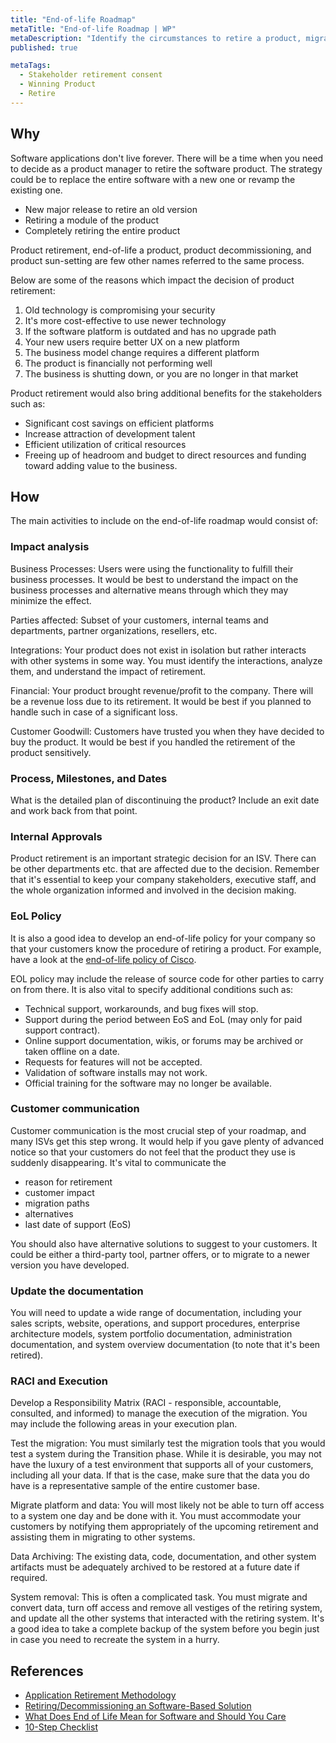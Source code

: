 ```yaml
---
title: "End-of-life Roadmap"
metaTitle: "End-of-life Roadmap | WP"
metaDescription: "Identify the circumstances to retire a product, migrate to a new product, and establish end-of-service support models"
published: true

metaTags:
  - Stakeholder retirement consent
  - Winning Product
  - Retire
---
```


## Why

Software applications don't live forever. There will be a time when you need to decide as a product manager to retire the software product. The strategy could be to replace the entire software with a new one or revamp the existing one.

- New major release to retire an old version
- Retiring a module of the product
- Completely retiring the entire product

Product retirement, end-of-life a product, product decommissioning, and product sun-setting are few other names referred to the same process.

Below are some of the reasons which impact the decision of product retirement:

1. Old technology is compromising your security
2. It's more cost-effective to use newer technology
3. If the software platform is outdated and has no upgrade path
4. Your new users require better UX on a new platform
5. The business model change requires a different platform
6. The product is financially not performing well
7. The business is shutting down, or you are no longer in that market

Product retirement would also bring additional benefits for the stakeholders such as:

- Significant cost savings on efficient platforms
- Increase attraction of development talent
- Efficient utilization of critical resources
- Freeing up of headroom and budget to direct resources and funding toward adding value to the business.

## How

The main activities to include on the end-of-life roadmap would consist of:

### Impact analysis

Business Processes: Users were using the functionality to fulfill their business processes. It would be best to understand the impact on the business processes and alternative means through which they may minimize the effect.

Parties affected: Subset of your customers, internal teams and departments, partner organizations, resellers, etc.

Integrations: Your product does not exist in isolation but rather interacts with other systems in some way. You must identify the interactions, analyze them, and understand the impact of retirement.

Financial: Your product brought revenue/profit to the company. There will be a revenue loss due to its retirement. It would be best if you planned to handle such in case of a significant loss.

Customer Goodwill: Customers have trusted you when they have decided to buy the product. It would be best if you handled the retirement of the product sensitively.

### Process, Milestones, and Dates

What is the detailed plan of discontinuing the product? Include an exit date and work back from that point.

### Internal Approvals

Product retirement is an important strategic decision for an ISV. There can be other departments etc. that are affected due to the decision. Remember that it's essential to keep your company stakeholders, executive staff, and the whole organization informed and involved in the decision making.

### EoL Policy

It is also a good idea to develop an end-of-life policy for your company so that your customers know the procedure of retiring a product. For example, have a look at the [end-of-life policy of Cisco](https://www.cisco.com/c/en/us/products/eos-eol-policy.html).

EOL policy may include the release of source code for other parties to carry on from there. It  is also vital to specify additional conditions such as:

- Technical support, workarounds, and bug fixes will stop.
- Support during the period between EoS and EoL (may only for paid support contract).
- Online support documentation, wikis, or forums may be archived or taken offline on a date.
- Requests for features will not be accepted.
- Validation of software installs may not work.
- Official training for the software may no longer be available.

### Customer communication

Customer communication is the most crucial step of your roadmap, and many ISVs get this step wrong. It would help if you gave plenty of advanced notice so that your customers do not feel that the product they use is suddenly disappearing. It's vital to communicate the

- reason for retirement
- customer impact
- migration paths
- alternatives
- last date of support (EoS)

You should also have alternative solutions to suggest to your customers. It could be either a third-party tool, partner offers, or to migrate to a newer version you have developed.

### Update the documentation

You will need to update a wide range of documentation, including your sales scripts, website, operations, and support procedures, enterprise architecture models, system portfolio documentation, administration documentation, and system overview documentation (to note that it's been retired).

### RACI and Execution

Develop a Responsibility Matrix (RACI - responsible, accountable, consulted, and informed) to manage the execution of the migration. You may include the following areas in your execution plan.

Test the migration: You must similarly test the migration tools that you would test a system during the Transition phase. While it is desirable, you may not have the luxury of a test environment that supports all of your customers, including all your data. If that is the case, make sure that the data you do have is a representative sample of the entire customer base.

Migrate platform and data: You will most likely not be able to turn off access to a system one day and be done with it. You must accommodate your customers by notifying them appropriately of the upcoming retirement and assisting them in migrating to other systems.

Data Archiving: The existing data, code, documentation, and other system artifacts must be adequately archived to be restored at a future date if required.

System removal: This is often a complicated task. You must migrate and convert data, turn off access and remove all vestiges of the retiring system, and update all the other systems that interacted with the retiring system. It's a good idea to take a complete backup of the system before you begin just in case you need to recreate the system in a hurry.

## References

- [Application Retirement Methodology](https://www.capgemini.com/wp-content/uploads/2017/07/2013-04-10_application_retirement_methodology_whitepaper_web.pdf)
- [Retiring/Decommissioning an Software-Based Solution](http://www.enterpriseunifiedprocess.com/essays/retirementPhase.html)
- [What Does End of Life Mean for Software and Should You Care](https://helpdeskgeek.com/featured-posts/what-does-end-of-life-mean-for-software-and-should-you-care/)
- [10-Step Checklist](https://www.productplan.com/how-to-end-of-life-product/)
